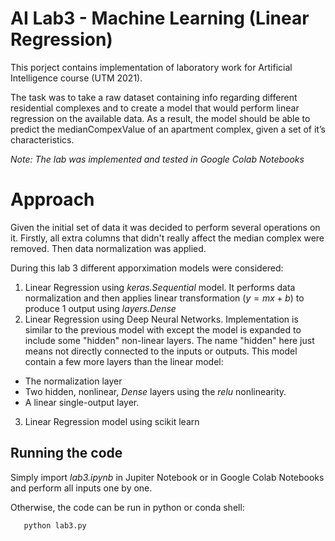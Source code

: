 # AI Lab3 - Machine Learning (Linear Regression)
This porject contains implementation of laboratory work for Artificial Intelligence course (UTM 2021).

 
The task was to take a raw dataset containing info regarding different residential complexes and to create a model that would
perform linear regression on the available data. As a result, the model should be able to predict
the medianCompexValue of an apartment complex, given a set of it’s characteristics. 

*Note: The lab was implemented and tested in Google Colab Notebooks*

# Approach

Given the initial set of data it was decided to perform several operations on it. Firstly, all extra columns that didn't really affect the median complex were removed. Then data normalization was applied.

During this lab 3 different apporximation models were considered:
1. Linear Regression using *keras.Sequential*  model. It performs data normalization and then applies linear transformation $(y=mx+b)$ to produce 1 output using *layers.Dense*
2. Linear Regression using Deep Neural Networks. Implementation is similar to the previous model with except the model is expanded to include some "hidden" non-linear layers. The name "hidden" here just means not directly connected to the inputs or outputs. This model contain a few more layers than the linear model:
* The normalization layer
* Two hidden, nonlinear, *Dense* layers using the *relu* nonlinearity.
* A linear single-output layer.
3. Linear Regression model using scikit learn


## Running the code

Simply import *lab3.ipynb* in Jupiter Notebook or in Google Colab Notebooks and perform all inputs one by one.

Otherwise, the code can be run in python or conda shell:
```bash
   python lab3.py
  ```


